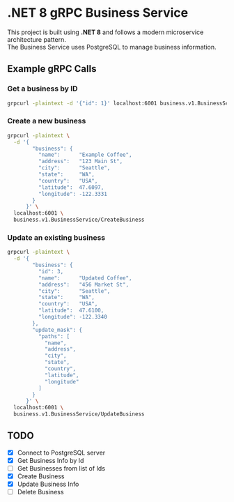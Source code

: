 # .NET 8 gRPC Business Service

This project is built using **.NET 8** and follows a modern microservice architecture pattern.  
The Business Service uses PostgreSQL to manage business information.

## Example gRPC Calls

### Get a business by ID

```bash
grpcurl -plaintext -d '{"id": 1}' localhost:6001 business.v1.BusinessService/GetBusinessById
```

### Create a new business

```bash
grpcurl -plaintext \
  -d '{
        "business": {
          "name":      "Example Coffee",
          "address":   "123 Main St",
          "city":      "Seattle",
          "state":     "WA",
          "country":   "USA",
          "latitude":  47.6097,
          "longitude": -122.3331
        }
      }' \
  localhost:6001 \
  business.v1.BusinessService/CreateBusiness
```

### Update an existing business

```bash
grpcurl -plaintext \
  -d '{
        "business": {
          "id": 3,
          "name":      "Updated Coffee",
          "address":   "456 Market St",
          "city":      "Seattle",
          "state":     "WA",
          "country":   "USA",
          "latitude":  47.6100,
          "longitude": -122.3340
        },
        "update_mask": {
          "paths": [
            "name",
            "address",
            "city",
            "state",
            "country",
            "latitude",
            "longitude"
          ]
        }
      }' \
  localhost:6001 \
  business.v1.BusinessService/UpdateBusiness
```

## TODO

- [x] Connect to PostgreSQL server  
- [x] Get Business Info by Id  
- [ ] Get Businesses from list of Ids  
- [x] Create Business  
- [x] Update Business Info  
- [ ] Delete Business  
